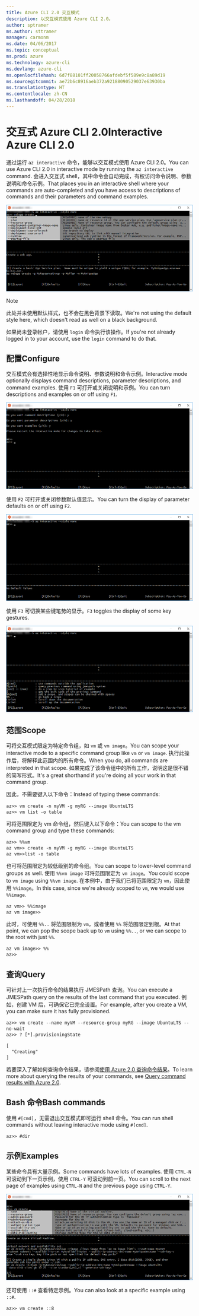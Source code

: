```yaml
---
title: Azure CLI 2.0 交互模式
description: 以交互模式使用 Azure CLI 2.0。
author: sptramer
ms.author: sttramer
manager: carmonm
ms.date: 04/06/2017
ms.topic: conceptual
ms.prod: azure
ms.technology: azure-cli
ms.devlang: azure-cli
ms.openlocfilehash: 6d7f88101ff20058766afdebf5f589e9c8a89d19
ms.sourcegitcommit: ae72b6c8916aeb372a92188090529037e63930ba
ms.translationtype: HT
ms.contentlocale: zh-CN
ms.lasthandoff: 04/28/2018
---
```

# <a name="interactive-azure-cli-20"></a><span data-ttu-id="464c3-103">交互式 Azure CLI 2.0</span><span class="sxs-lookup"><span data-stu-id="464c3-103">Interactive Azure CLI 2.0</span></span>

<span data-ttu-id="464c3-104">通过运行 `az interactive` 命令，能够以交互模式使用 Azure CLI 2.0。</span><span class="sxs-lookup"><span data-stu-id="464c3-104">You can use Azure CLI 2.0 in interactive mode by running the `az interactive` command.</span></span>
<span data-ttu-id="464c3-105">会进入交互式 shell，其中命令会自动完成，有权访问命令说明、参数说明和命令示例。</span><span class="sxs-lookup"><span data-stu-id="464c3-105">That places you in an interactive shell where your commands are auto-completed and you have access to descriptions of commands and their parameters and command examples.</span></span>

![交互模式](./media/interactive-azure-cli/webapp-create.png)

> [!NOTE]
> <span data-ttu-id="464c3-107">此处并未使用默认样式，也不会在黑色背景下读取。</span><span class="sxs-lookup"><span data-stu-id="464c3-107">We're not using the default style here, which doesn't read as well on a black background.</span></span>

<span data-ttu-id="464c3-108">如果尚未登录帐户，请使用 `login` 命令执行该操作。</span><span class="sxs-lookup"><span data-stu-id="464c3-108">If you're not already logged in to your account, use the `login` command to do that.</span></span>

## <a name="configure"></a><span data-ttu-id="464c3-109">配置</span><span class="sxs-lookup"><span data-stu-id="464c3-109">Configure</span></span>

<span data-ttu-id="464c3-110">交互模式会有选择性地显示命令说明、参数说明和命令示例。</span><span class="sxs-lookup"><span data-stu-id="464c3-110">Interactive mode optionally displays command descriptions, parameter descriptions, and command examples.</span></span>
<span data-ttu-id="464c3-111">使用 `F1` 可打开或关闭说明和示例。</span><span class="sxs-lookup"><span data-stu-id="464c3-111">You can turn descriptions and examples on or off using `F1`.</span></span>

![说明和示例](./media/interactive-azure-cli/descriptions-and-examples.png)

<span data-ttu-id="464c3-113">使用 `F2` 可打开或关闭参数默认值显示。</span><span class="sxs-lookup"><span data-stu-id="464c3-113">You can turn the display of parameter defaults on or off using `F2`.</span></span>

![默认值](./media/interactive-azure-cli/defaults.png)

<span data-ttu-id="464c3-115">使用 `F3` 可切换某些键笔势的显示。</span><span class="sxs-lookup"><span data-stu-id="464c3-115">`F3` toggles the display of some key gestures.</span></span>

![笔势](./media/interactive-azure-cli/gestures.png)

## <a name="scope"></a><span data-ttu-id="464c3-117">范围</span><span class="sxs-lookup"><span data-stu-id="464c3-117">Scope</span></span>

<span data-ttu-id="464c3-118">可将交互模式限定为特定命令组，如 `vm` 或 `vm image`。</span><span class="sxs-lookup"><span data-stu-id="464c3-118">You can scope your interactive mode to a specific command group like `vm` or `vm image`.</span></span>
<span data-ttu-id="464c3-119">执行此操作后，将解释此范围内的所有命令。</span><span class="sxs-lookup"><span data-stu-id="464c3-119">When you do, all commands are interpreted in that scope.</span></span>
<span data-ttu-id="464c3-120">如果完成了该命令组中的所有工作，说明这是很不错的简写形式。</span><span class="sxs-lookup"><span data-stu-id="464c3-120">It's a great shorthand if you're doing all your work in that command group.</span></span>

<span data-ttu-id="464c3-121">因此，不需要键入以下命令：</span><span class="sxs-lookup"><span data-stu-id="464c3-121">Instead of typing these commands:</span></span>

```azurecli
az>> vm create -n myVM -g myRG --image UbuntuLTS
az>> vm list -o table
```

<span data-ttu-id="464c3-122">可将范围限定为 vm 命令组，然后键入以下命令：</span><span class="sxs-lookup"><span data-stu-id="464c3-122">You can scope to the vm command group and type these commands:</span></span>

```azurecli
az>> %%vm
az vm>> create -n myVM -g myRG --image UbuntuLTS
az vm>>list -o table
```

<span data-ttu-id="464c3-123">也可将范围限定为较低级别的命令组。</span><span class="sxs-lookup"><span data-stu-id="464c3-123">You can scope to lower-level command groups as well.</span></span>
<span data-ttu-id="464c3-124">使用 `%%vm image` 可将范围限定为 `vm image`。</span><span class="sxs-lookup"><span data-stu-id="464c3-124">You could scope to `vm image` using `%%vm image`.</span></span>
<span data-ttu-id="464c3-125">在本例中，由于我们已将范围限定为 `vm`，因此使用 `%%image`。</span><span class="sxs-lookup"><span data-stu-id="464c3-125">In this case, since we're already scoped to `vm`, we would use `%%image`.</span></span>

```azurecli
az vm>> %%image
az vm image>>
```

<span data-ttu-id="464c3-126">此时，可使用 `%%..` 将范围限制为 `vm`，或者使用 `%%` 将范围限定到根。</span><span class="sxs-lookup"><span data-stu-id="464c3-126">At that point, we can pop the scope back up to `vm` using `%%..`, or we can scope to the root with just `%%`.</span></span>

```azurecli
az vm image>> %%
az>>
```

## <a name="query"></a><span data-ttu-id="464c3-127">查询</span><span class="sxs-lookup"><span data-stu-id="464c3-127">Query</span></span>

<span data-ttu-id="464c3-128">可针对上一次执行命令的结果执行 JMESPath 查询。</span><span class="sxs-lookup"><span data-stu-id="464c3-128">You can execute a JMESPath query on the results of the last command that you executed.</span></span>
<span data-ttu-id="464c3-129">例如，创建 VM 后，可确保它已完全设置。</span><span class="sxs-lookup"><span data-stu-id="464c3-129">For example, after you create a VM, you can make sure it has fully provisioned.</span></span>

```azurecli
az>> vm create --name myVM --resource-group myRG --image UbuntuLTS --no-wait
az>> ? [*].provisioningState
```

```
[
  "Creating"
]
```

<span data-ttu-id="464c3-130">若要深入了解如何查询命令结果，请参阅[使用 Azure 2.0 查询命令结果](query-azure-cli.md)。</span><span class="sxs-lookup"><span data-stu-id="464c3-130">To learn more about querying the results of your commands, see [Query command results with Azure 2.0](query-azure-cli.md).</span></span>

## <a name="bash-commands"></a><span data-ttu-id="464c3-131">Bash 命令</span><span class="sxs-lookup"><span data-stu-id="464c3-131">Bash commands</span></span>

<span data-ttu-id="464c3-132">使用 `#[cmd]`，无需退出交互模式即可运行 shell 命令。</span><span class="sxs-lookup"><span data-stu-id="464c3-132">You can run shell commands without leaving interactive mode using `#[cmd]`.</span></span>

```azurecli
az>> #dir
```

## <a name="examples"></a><span data-ttu-id="464c3-133">示例</span><span class="sxs-lookup"><span data-stu-id="464c3-133">Examples</span></span>

<span data-ttu-id="464c3-134">某些命令具有大量示例。</span><span class="sxs-lookup"><span data-stu-id="464c3-134">Some commands have lots of examples.</span></span>
<span data-ttu-id="464c3-135">使用 `CTRL-N` 可滚动到下一页示例，使用 `CTRL-Y` 可滚动到前一页。</span><span class="sxs-lookup"><span data-stu-id="464c3-135">You can scroll to the next page of examples using `CTRL-N` and the previous page using `CTRL-Y`.</span></span>

![示例](./media/interactive-azure-cli/examples.png)

<span data-ttu-id="464c3-137">还可使用 `::#` 查看特定示例。</span><span class="sxs-lookup"><span data-stu-id="464c3-137">You can also look at a specific example using `::#`.</span></span>

```azurecli
az>> vm create ::8
```
